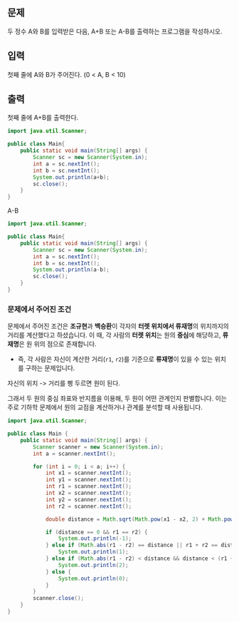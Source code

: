 

## 문제

두 정수 A와 B를 입력받은 다음, A+B 또는 A-B를 출력하는 프로그램을 작성하시오.

## 입력

첫째 줄에 A와 B가 주어진다. (0 < A, B < 10)

## 출력

첫째 줄에 A+B를 출력한다.

```java
import java.util.Scanner;

public class Main{
    public static void main(String[] args) {
        Scanner sc = new Scanner(System.in);
        int a = sc.nextInt();
        int b = sc.nextInt();
        System.out.println(a+b);
        sc.close();
    }
}
```


A-B
```java
import java.util.Scanner;

public class Main{
    public static void main(String[] args) {
        Scanner sc = new Scanner(System.in);
        int a = sc.nextInt();
        int b = sc.nextInt();
        System.out.println(a-b);
        sc.close();
    }
}
```



### 문제에서 주어진 조건

문제에서 주어진 조건은 **조규현**과 **백승환**이 각자의 **터렛 위치에서 류재명**의 위치까지의 거리를 계산했다고 하셨습니다. 이 때, 각 사람의 **터렛 위치**는 원의 **중심**에 해당하고, **류재명**은 원 위의 점으로 존재합니다.

- 즉, 각 사람은 자신이 계산한 거리(`r1`, `r2`)를 기준으로 **류재명**이 있을 수 있는 위치를 구하는 문제입니다.

자신의 위치 -> 거리를 삥 두르면 원이 된다.

그래서 두 원의 중심 좌표와 반지름을 이용해, 두 원이 어떤 관계인지 판별합니다. 이는 주로 기하학 문제에서 원의 교점을 계산하거나 관계를 분석할 때 사용됩니다.


```java
import java.util.Scanner;

public class Main {
    public static void main(String[] args) {
        Scanner scanner = new Scanner(System.in);
        int a = scanner.nextInt();

        for (int i = 0; i < a; i++) {
            int x1 = scanner.nextInt();
            int y1 = scanner.nextInt();
            int r1 = scanner.nextInt();
            int x2 = scanner.nextInt();
            int y2 = scanner.nextInt();
            int r2 = scanner.nextInt();

            double distance = Math.sqrt(Math.pow(x1 - x2, 2) + Math.pow(y1 - y2, 2));

            if (distance == 0 && r1 == r2) {
                System.out.println(-1);
            } else if (Math.abs(r1 - r2) == distance || r1 + r2 == distance) {
                System.out.println(1);
            } else if (Math.abs(r1 - r2) < distance && distance < (r1 + r2)) {
                System.out.println(2);
            } else {
                System.out.println(0);
            }
        }
        scanner.close();
    }
}
```

